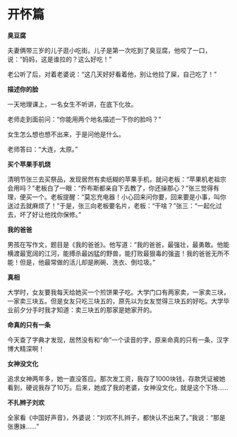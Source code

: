# 开怀篇

**臭豆腐**

夫妻俩带三岁的儿子逛小吃街。儿子是第一次吃到了臭豆腐，他咬了一口，说：“妈妈，这是谁拉的？这么好吃！” 

老公听了后，对着老婆说：“这几天好好看着他，别让他拉了屎，自己吃了！” 

**描述你的脸**

一天地理课上，一名女生不听讲，在底下化妆。 

老师走到面前问：“你能用两个地名描述一下你的脸吗？” 

女生怎么想也想不出来，于是问他是什么。 

老师答曰：“大连，太原。” 

**买个苹果手机烧**

清明节张三去买祭品，发现居然有卖纸糊的苹果手机，就问老板：“苹果机老祖宗会用吗？”老板白了一眼：“乔布斯都亲自下去教了，你还操那心？”张三觉得有理，便买一个。老板提醒：“莫忘充电器！小心回来问你要，回来要是小事，叫你送过去就麻烦了！”于是，张三向老板要名片，老板：“干啥？”张三：“一起化过去，坏了好让他找你保修。” 

**我的爸爸**

男孩在写作文，题目是《我的爸爸》。他写道：“我的爸爸，最强壮，最勇敢。他能横渡最宽阔的江河，能搏杀最凶猛的野兽，能打败最狠毒的强盗！我的爸爸无所不能！但是，他最常做的活儿却是刷碗、洗衣、倒垃圾。” 

**真相**

大学时，女友要我每天给她买一个煎饼果子吃。大学门口有两家卖，一家卖三块，一家卖三块五。但是女友只吃三块五的，原先以为女友觉得三块五的好吃。大学毕业前夕分手时我才知道：卖三块五的那家是她家开的。 

**命真的只有一条**

今天查了字典才发现，居然没有和“命”一个读音的字，原来命真的只有一条，汉字博大精深啊！ 

**女神没文化**

追求女神两年多，她一直没答应。那次发工资，我存了1000块钱，存款凭证被她看到，硬说我存了10万。后来，她成了我的老婆，女神没文化，就是这个下场…… 

**不扎辫子刘欢**

全家看《中国好声音》，外婆说：“刘欢不扎辫子，都快认不出来了。”我说：“那是张惠妹……”
